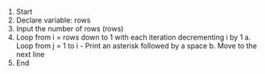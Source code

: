 1. Start
2. Declare variable: rows
3. Input the number of rows (rows)
4. Loop from i = rows down to 1 with each iteration decrementing i by 1
    a. Loop from j = 1 to i
        - Print an asterisk followed by a space
    b. Move to the next line
5. End